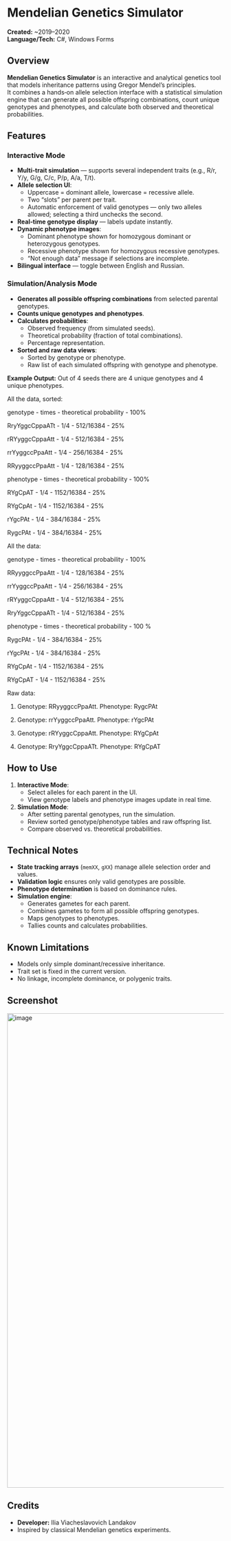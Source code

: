 # Mendelian Genetics Simulator

**Created:** ~2019–2020  
**Language/Tech:** C#, Windows Forms

## Overview
**Mendelian Genetics Simulator** is an interactive and analytical genetics tool that models inheritance patterns using Gregor Mendel’s principles.  
It combines a hands‑on allele selection interface with a statistical simulation engine that can generate all possible offspring combinations, count unique genotypes and phenotypes, and calculate both observed and theoretical probabilities.

## Features
### Interactive Mode
- **Multi‑trait simulation** — supports several independent traits (e.g., R/r, Y/y, G/g, C/c, P/p, A/a, T/t).
- **Allele selection UI**:
  - Uppercase = dominant allele, lowercase = recessive allele.
  - Two “slots” per parent per trait.
  - Automatic enforcement of valid genotypes — only two alleles allowed; selecting a third unchecks the second.
- **Real‑time genotype display** — labels update instantly.
- **Dynamic phenotype images**:
  - Dominant phenotype shown for homozygous dominant or heterozygous genotypes.
  - Recessive phenotype shown for homozygous recessive genotypes.
  - “Not enough data” message if selections are incomplete.
- **Bilingual interface** — toggle between English and Russian.

### Simulation/Analysis Mode
- **Generates all possible offspring combinations** from selected parental genotypes.
- **Counts unique genotypes and phenotypes**.
- **Calculates probabilities**:
  - Observed frequency (from simulated seeds).
  - Theoretical probability (fraction of total combinations).
  - Percentage representation.
- **Sorted and raw data views**:
  - Sorted by genotype or phenotype.
  - Raw list of each simulated offspring with genotype and phenotype.

**Example Output:**
Out of 4 seeds there are 4 unique genotypes and 4 unique phenotypes.

All the data, sorted:

genotype - times - theoretical probability - 100%

RryYggcCppaATt - 1/4 - 512/16384 - 25%

rRYyggcCppaAtt - 1/4 - 512/16384 - 25%

rrYyggccPpaAtt - 1/4 - 256/16384 - 25%

RRyyggccPpaAtt - 1/4 - 128/16384 - 25%


phenotype - times - theoretical probability - 100%

RYgCpAT - 1/4 - 1152/16384 - 25%

RYgCpAt - 1/4 - 1152/16384 - 25%

rYgcPAt - 1/4 - 384/16384 - 25%

RygcPAt - 1/4 - 384/16384 - 25%


All the data:

genotype - times - theoretical probability - 100%

RRyyggccPpaAtt - 1/4 - 128/16384 - 25%

rrYyggccPpaAtt - 1/4 - 256/16384 - 25%

rRYyggcCppaAtt - 1/4 - 512/16384 - 25%

RryYggcCppaATt - 1/4 - 512/16384 - 25%


phenotype - times - theoretical probability - 100 %

RygcPAt - 1/4 - 384/16384 - 25%

rYgcPAt - 1/4 - 384/16384 - 25%

RYgCpAt - 1/4 - 1152/16384 - 25%

RYgCpAT - 1/4 - 1152/16384 - 25%


Raw data:


 1.    Genotype: RRyyggccPpaAtt.  Phenotype: RygcPAt

 2.    Genotype: rrYyggccPpaAtt.  Phenotype: rYgcPAt

 3.    Genotype: rRYyggcCppaAtt.  Phenotype: RYgCpAt

 4.    Genotype: RryYggcCppaATt.  Phenotype: RYgCpAT


## How to Use
1. **Interactive Mode**:
   - Select alleles for each parent in the UI.
   - View genotype labels and phenotype images update in real time.
2. **Simulation Mode**:
   - After setting parental genotypes, run the simulation.
   - Review sorted genotype/phenotype tables and raw offspring list.
   - Compare observed vs. theoretical probabilities.

## Technical Notes
- **State tracking arrays** (`memXX`, `gXX`) manage allele selection order and values.
- **Validation logic** ensures only valid genotypes are possible.
- **Phenotype determination** is based on dominance rules.
- **Simulation engine**:
  - Generates gametes for each parent.
  - Combines gametes to form all possible offspring genotypes.
  - Maps genotypes to phenotypes.
  - Tallies counts and calculates probabilities.

## Known Limitations
- Models only simple dominant/recessive inheritance.
- Trait set is fixed in the current version.
- No linkage, incomplete dominance, or polygenic traits.

## Screenshot
<img width="1919" height="1100" alt="image" src="https://github.com/user-attachments/assets/833e4826-df44-4216-8c39-acb04204864b" />

## Credits
- **Developer:** Ilia Viacheslavovich Landakov  
- Inspired by classical Mendelian genetics experiments.
